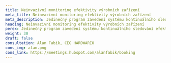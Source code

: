 ```yaml
---
title: Neinvazivní monitoring efektivity výrobních zařízení
meta_title: Neinvazivní monitoring efektivity výrobních zařízení
meta_description: Jedinečný program zavedení systému kontinuálního sledování efektivity výroby společností Microsoft a HARDWARIO.
heading: Neinvazivní monitoring efektivity výrobních zařízení
perex: Jedinečný program zavedení systému kontinuálního sledování efektivity výroby společností Microsoft a&nbsp;HARDWARIO.
weight: 30
draft: false
consultation: Alan Fabik, CEO HARDWARIO
cons_img: alan.png
cons_link: https://meetings.hubspot.com/alanfabik/booking
---
```

